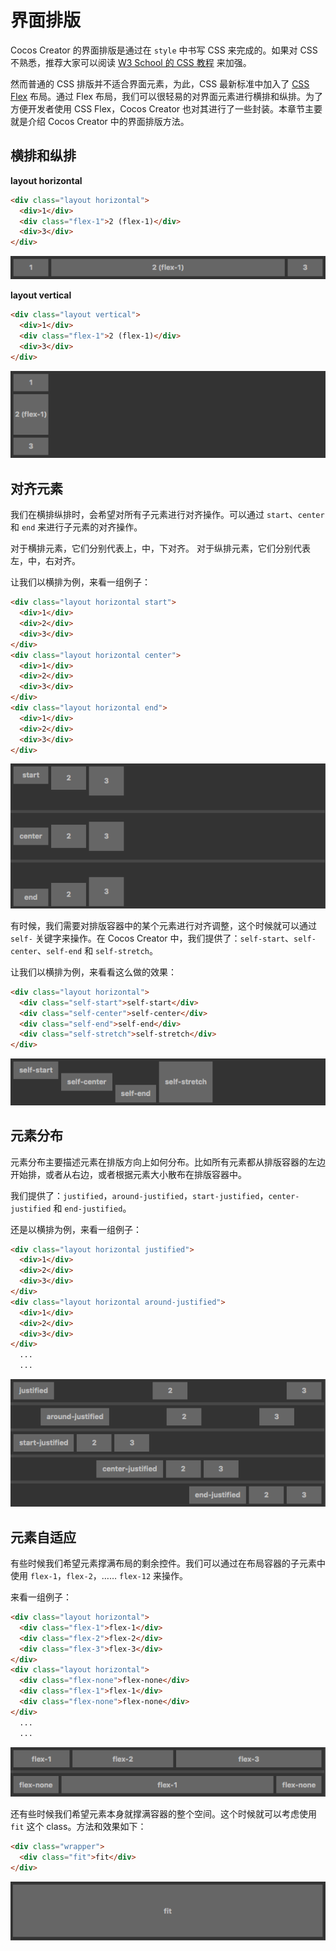 # 界面排版

Cocos Creator 的界面排版是通过在 `style` 中书写 CSS 来完成的。如果对 CSS 不熟悉，推荐大家可以阅读 [W3 School 的 CSS 教程](http://www.w3school.com.cn/css/) 来加强。

然而普通的 CSS 排版并不适合界面元素，为此，CSS 最新标准中加入了 [CSS Flex](https://css-tricks.com/snippets/css/a-guide-to-flexbox/) 布局。通过 Flex 布局，我们可以很轻易的对界面元素进行横排和纵排。为了方便开发者使用 CSS Flex，Cocos Creator 也对其进行了一些封装。本章节主要就是介绍 Cocos Creator 中的界面排版方法。

## 横排和纵排

**layout horizontal**

```html
<div class="layout horizontal">
  <div>1</div>
  <div class="flex-1">2 (flex-1)</div>
  <div>3</div>
</div>
```

![layout-horizontal](./assets/layout-horizontal.png)

**layout vertical**

```html
<div class="layout vertical">
  <div>1</div>
  <div class="flex-1">2 (flex-1)</div>
  <div>3</div>
</div>
```

![layout-vertical](./assets/layout-vertical.png)

## 对齐元素

我们在横排纵排时，会希望对所有子元素进行对齐操作。可以通过 `start`、`center` 和 `end` 来进行子元素的对齐操作。

对于横排元素，它们分别代表上，中，下对齐。
对于纵排元素，它们分别代表左，中，右对齐。

让我们以横排为例，来看一组例子：

```html
<div class="layout horizontal start">
  <div>1</div>
  <div>2</div>
  <div>3</div>
</div>
<div class="layout horizontal center">
  <div>1</div>
  <div>2</div>
  <div>3</div>
</div>
<div class="layout horizontal end">
  <div>1</div>
  <div>2</div>
  <div>3</div>
</div>
```

![layout-align-items](./assets/layout-align-items.png)

有时候，我们需要对排版容器中的某个元素进行对齐调整，这个时候就可以通过 `self-` 关键字来操作。在 Cocos Creator 中，我们提供了：`self-start`、`self-center`、`self-end` 和 `self-stretch`。

让我们以横排为例，来看看这么做的效果：

```html
<div class="layout horizontal">
  <div class="self-start">self-start</div>
  <div class="self-center">self-center</div>
  <div class="self-end">self-end</div>
  <div class="self-stretch">self-stretch</div>
</div>
```

![layout-self-align](./assets/layout-self-align.png)

## 元素分布

元素分布主要描述元素在排版方向上如何分布。比如所有元素都从排版容器的左边开始排，或者从右边，或者根据元素大小散布在排版容器中。

我们提供了：`justified`，`around-justified`，`start-justified`，`center-justified` 和 `end-justified`。

还是以横排为例，来看一组例子：

```html
<div class="layout horizontal justified">
  <div>1</div>
  <div>2</div>
  <div>3</div>
</div>
<div class="layout horizontal around-justified">
  <div>1</div>
  <div>2</div>
  <div>3</div>
</div>
  ...
  ...
```

![layout-justified](./assets/layout-justified.png)

## 元素自适应

有些时候我们希望元素撑满布局的剩余控件。我们可以通过在布局容器的子元素中使用 `flex-1`，`flex-2`，…… `flex-12` 来操作。

来看一组例子：

```html
<div class="layout horizontal">
  <div class="flex-1">flex-1</div>
  <div class="flex-2">flex-2</div>
  <div class="flex-3">flex-3</div>
</div>
<div class="layout horizontal">
  <div class="flex-none">flex-none</div>
  <div class="flex-1">flex-1</div>
  <div class="flex-none">flex-none</div>
</div>
  ...
  ...
```

![layout-flex](./assets/layout-flex.png)

还有些时候我们希望元素本身就撑满容器的整个空间。这个时候就可以考虑使用 `fit` 这个 class。方法和效果如下：

```html
<div class="wrapper">
  <div class="fit">fit</div>
</div>
```

![layout-fit](./assets/layout-fit.png)
